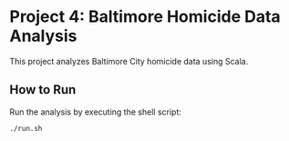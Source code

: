 # Project 4: Baltimore Homicide Data Analysis

This project analyzes Baltimore City homicide data using Scala.

## How to Run

Run the analysis by executing the shell script:

```bash
./run.sh
